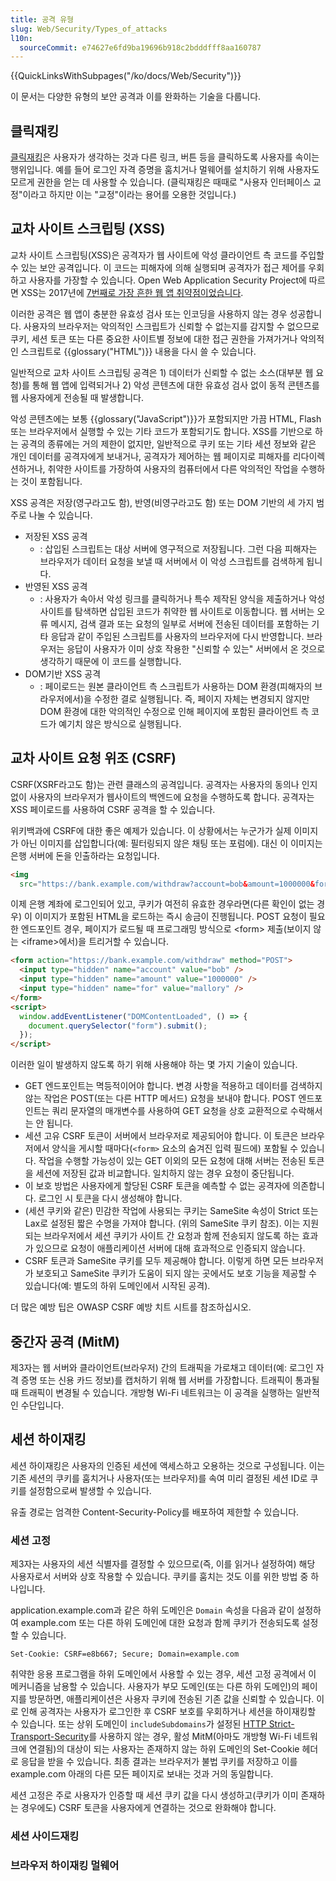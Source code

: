 ```yaml
---
title: 공격 유형
slug: Web/Security/Types_of_attacks
l10n:
  sourceCommit: e74627e6fd9ba19696b918c2bdddfff8aa160787
---
```


{{QuickLinksWithSubpages("/ko/docs/Web/Security")}}

이 문서는 다양한 유형의 보안 공격과 이를 완화하는 기술을 다룹니다.

## 클릭재킹

[클릭재킹](/ko/docs/Glossary/Clickjacking)은 사용자가 생각하는 것과 다른 링크, 버튼 등을 클릭하도록 사용자를 속이는 행위입니다. 예를 들어 로그인 자격 증명을 훔치거나 멀웨어를 설치하기 위해 사용자도 모르게 권한을 얻는 데 사용할 수 있습니다. (클릭재킹은 때때로 "사용자 인터페이스 교정"이라고 하지만 이는 "교정"이라는 용어를 오용한 것입니다.)

## 교차 사이트 스크립팅 (XSS)

교차 사이트 스크립팅(XSS)은 공격자가 웹 사이트에 악성 클라이언트 측 코드를 주입할 수 있는 보안 공격입니다. 이 코드는 피해자에 의해 실행되며 공격자가 접근 제어를 우회하고 사용자를 가장할 수 있습니다. Open Web Application Security Project에 따르면 XSS는 2017년에 [7번째로 가장 흔한 웹 앱 취약점이었습니다](https://owasp.org/www-project-top-ten/2017/Top_10).

이러한 공격은 웹 앱이 충분한 유효성 검사 또는 인코딩을 사용하지 않는 경우 성공합니다. 사용자의 브라우저는 악의적인 스크립트가 신뢰할 수 없는지를 감지할 수 없으므로 쿠키, 세션 토큰 또는 다른 중요한 사이트별 정보에 대한 접근 권한을 가져가거나 악의적인 스크립트로 {{glossary("HTML")}} 내용을 다시 쓸 수 있습니다.

일반적으로 교차 사이트 스크립팅 공격은 1) 데이터가 신뢰할 수 없는 소스(대부분 웹 요청)를 통해 웹 앱에 입력되거나 2) 악성 콘텐츠에 대한 유효성 검사 없이 동적 콘텐츠를 웹 사용자에게 전송될 때 발생합니다.

악성 콘텐츠에는 보통 {{glossary("JavaScript")}}가 포함되지만 가끔 HTML, Flash 또는 브라우저에서 실행할 수 있는 기타 코드가 포함되기도 합니다. XSS를 기반으로 하는 공격의 종류에는 거의 제한이 없지만, 일반적으로 쿠키 또는 기타 세션 정보와 같은 개인 데이터를 공격자에게 보내거나, 공격자가 제어하는 웹 페이지로 피해자를 리다이렉션하거나, 취약한 사이트를 가장하여 사용자의 컴퓨터에서 다른 악의적인 작업을 수행하는 것이 포함됩니다.

XSS 공격은 저장(영구라고도 함), 반영(비영구라고도 함) 또는 DOM 기반의 세 가지 범주로 나눌 수 있습니다.

- 저장된 XSS 공격
  - : 삽입된 스크립트는 대상 서버에 영구적으로 저장됩니다. 그런 다음 피해자는 브라우저가 데이터 요청을 보낼 때 서버에서 이 악성 스크립트를 검색하게 됩니다.
- 반영된 XSS 공격
  - : 사용자가 속아서 악성 링크를 클릭하거나 특수 제작된 양식을 제출하거나 악성 사이트를 탐색하면 삽입된 코드가 취약한 웹 사이트로 이동합니다. 웹 서버는 오류 메시지, 검색 결과 또는 요청의 일부로 서버에 전송된 데이터를 포함하는 기타 응답과 같이 주입된 스크립트를 사용자의 브라우저에 다시 반영합니다. 브라우저는 응답이 사용자가 이미 상호 작용한 "신뢰할 수 있는" 서버에서 온 것으로 생각하기 때문에 이 코드를 실행합니다.
- DOM기반 XSS 공격
  - : 페이로드는 원본 클라이언트 측 스크립트가 사용하는 DOM 환경(피해자의 브라우저에서)을 수정한 결로 실행됩니다. 즉, 페이지 자체는 변경되지 않지만 DOM 환경에 대한 악의적인 수정으로 인해 페이지에 포함된 클라이언트 측 코드가 예기치 않은 방식으로 실행됩니다.

## 교차 사이트 요청 위조 (CSRF)

CSRF(XSRF라고도 함)는 관련 클래스의 공격입니다. 공격자는 사용자의 동의나 인지 없이 사용자의 브라우저가 웹사이트의 백엔드에 요청을 수행하도록 합니다. 공격자는 XSS 페이로드를 사용하여 CSRF 공격을 할 수 있습니다.

위키백과에 CSRF에 대한 좋은 예제가 있습니다. 이 상황에서는 누군가가 실제 이미지가 아닌 이미지를 삽입합니다(예: 필터링되지 않은 채팅 또는 포럼에). 대신 이 이미지는 은행 서버에 돈을 인출하라는 요청입니다.

```html
<img
  src="https://bank.example.com/withdraw?account=bob&amount=1000000&for=mallory" />
```

이제 은행 계좌에 로그인되어 있고, 쿠키가 여전히 유효한 경우라면(다른 확인이 없는 경우) 이 이미지가 포함된 HTML을 로드하는 즉시 송금이 진행됩니다. POST 요청이 필요한 엔드포인트 경우, 페이지가 로드될 때 프로그래밍 방식으로 \<form> 제출(보이지 않는 \<iframe>에서)을 트리거할 수 있습니다.

```html
<form action="https://bank.example.com/withdraw" method="POST">
  <input type="hidden" name="account" value="bob" />
  <input type="hidden" name="amount" value="1000000" />
  <input type="hidden" name="for" value="mallory" />
</form>
<script>
  window.addEventListener("DOMContentLoaded", () => {
    document.querySelector("form").submit();
  });
</script>
```

이러한 일이 발생하지 않도록 하기 위해 사용해야 하는 몇 가지 기술이 있습니다.

- GET 엔드포인트는 멱등적이어야 합니다. 변경 사항을 적용하고 데이터를 검색하지 않는 작업은 POST(또는 다른 HTTP 메서드) 요청을 보내야 합니다. POST 엔드포인트는 쿼리 문자열의 매개변수를 사용하여 GET 요청을 상호 교환적으로 수락해서는 안 됩니다.
- 세션 고유 CSRF 토큰이 서버에서 브라우저로 제공되어야 합니다. 이 토큰은 브라우저에서 양식을 게시할 때마다(`<form>` 요소의 숨겨진 입력 필드에) 포함될 수 있습니다. 작업을 수행할 가능성이 있는 GET 이외의 모든 요청에 대해 서버는 전송된 토큰을 세션에 저장된 값과 비교합니다. 일치하지 않는 경우 요청이 중단됩니다.
- 이 보호 방법은 사용자에게 할당된 CSRF 토큰을 예측할 수 없는 공격자에 의존합니다. 로그인 시 토큰을 다시 생성해야 합니다.
- (세션 쿠키와 같은) 민감한 작업에 사용되는 쿠키는 SameSite 속성이 Strict 또는 Lax로 설정된 짧은 수명을 가져야 합니다. (위의 SameSite 쿠키 참조). 이는 지원되는 브라우저에서 세션 쿠키가 사이트 간 요청과 함께 전송되지 않도록 하는 효과가 있으므로 요청이 애플리케이션 서버에 대해 효과적으로 인증되지 않습니다.
- CSRF 토큰과 SameSite 쿠키를 모두 제공해야 합니다. 이렇게 하면 모든 브라우저가 보호되고 SameSite 쿠키가 도움이 되지 않는 곳에서도 보호 기능을 제공할 수 있습니다(예: 별도의 하위 도메인에서 시작된 공격).

더 많은 예방 팁은 OWASP CSRF 예방 치트 시트를 참조하십시오.

## 중간자 공격 (MitM)

제3자는 웹 서버와 클라이언트(브라우저) 간의 트래픽을 가로채고 데이터(예: 로그인 자격 증명 또는 신용 카드 정보)를 캡처하기 위해 웹 서버를 가장합니다. 트래픽이 통과될 때 트래픽이 변경될 수 있습니다. 개방형 Wi-Fi 네트워크는 이 공격을 실행하는 일반적인 수단입니다.

## 세션 하이재킹

세션 하이재킹은 사용자의 인증된 세션에 액세스하고 오용하는 것으로 구성됩니다. 이는 기존 세션의 쿠키를 훔치거나 사용자(또는 브라우저)를 속여 미리 결정된 세션 ID로 쿠키를 설정함으로써 발생할 수 있습니다.

유출 경로는 엄격한 Content-Security-Policy를 배포하여 제한할 수 있습니다.

### 세션 고정

제3자는 사용자의 세션 식별자를 결정할 수 있으므로(즉, 이를 읽거나 설정하여) 해당 사용자로서 서버와 상호 작용할 수 있습니다. 쿠키를 훔치는 것도 이를 위한 방법 중 하나입니다.

application.example.com과 같은 하위 도메인은 `Domain` 속성을 다음과 같이 설정하여 example.com 또는 다른 하위 도메인에 대한 요청과 함께 쿠키가 전송되도록 설정할 수 있습니다.

```http
Set-Cookie: CSRF=e8b667; Secure; Domain=example.com
```

취약한 응용 프로그램을 하위 도메인에서 사용할 수 있는 경우, 세션 고정 공격에서 이 메커니즘을 남용할 수 있습니다. 사용자가 부모 도메인(또는 다른 하위 도메인)의 페이지를 방문하면, 애플리케이션은 사용자 쿠키에 전송된 기존 값을 신뢰할 수 있습니다. 이로 인해 공격자는 사용자가 로그인한 후 CSRF 보호를 우회하거나 세션을 하이재킹할 수 있습니다.
또는 상위 도메인이 `includeSubdomains`가 설정된 [HTTP Strict-Transport-Security](/ko/docs/Glossary/HSTS)를 사용하지 않는 경우, 활성 MitM(아마도 개방형 Wi-Fi 네트워크에 연결됨)의 대상이 되는 사용자는 존재하지 않는 하위 도메인의 Set-Cookie 헤더로 응답을 받을 수 있습니다. 최종 결과는 브라우저가 불법 쿠키를 저장하고 이를 example.com 아래의 다른 모든 페이지로 보내는 것과 거의 동일합니다.

세션 고정은 주로 사용자가 인증할 때 세션 쿠키 값을 다시 생성하고(쿠키가 이미 존재하는 경우에도) CSRF 토큰을 사용자에게 연결하는 것으로 완화해야 합니다.

### 세션 사이드재킹

### 브라우저 하이재킹 멀웨어
